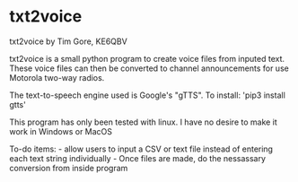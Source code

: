 # txt2voice

txt2voice by Tim Gore, KE6QBV

txt2voice is a small python program to create voice files from inputed text. These
voice files can then be converted to channel announcements for use Motorola two-way
radios. 

The text-to-speech engine used is Google's "gTTS". To install: 'pip3 install gtts'

This program has only been tested with linux. I have no desire to make it work in 
Windows or MacOS

To-do items:
    - allow users to input a CSV or text file instead of entering each text string individually
    - Once files are made, do the nessassary conversion from inside program
